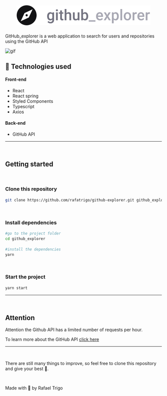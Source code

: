 # <h1 align="center">![github_explorer](./src/assets/logo.svg)</h1>

GitHub_explorer is a web application to search for users and repositories using the GitHub API

![gif](.github/github-explorer.gif)

## 🚀 Technologies used

#### Front-end
- React
- React spring
- Styled Components
- Typescript
- Axios


#### Back-end
- GitHub API
---

&nbsp;
## Getting started


&nbsp;
### Clone this repository
```sh
git clone https://github.com/rafatrigo/github-explorer.git github_explorer
```

&nbsp;
### Install dependencies
```sh
#go to the project folder
cd github_explorer

#install the dependencies
yarn
```

&nbsp;
### Start the project
```sh
yarn start
```
---


&nbsp;
## Attention

Attention the Github API has a limited number of requests per hour.

To learn more about the GitHub API [click here](https://docs.github.com/en/rest)

---


&nbsp;

There are still many things to improve, so feel free to clone this repository and give your best 💪.


&nbsp;

Made with 💜 by Rafael Trigo

